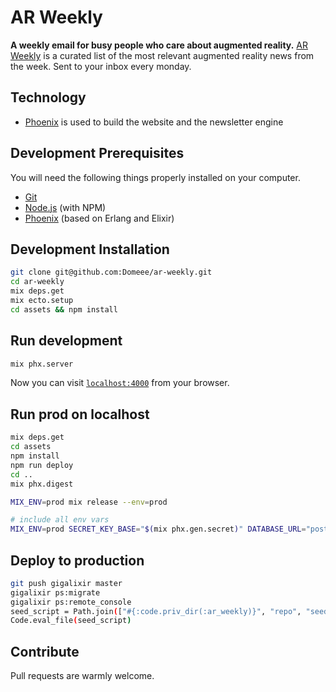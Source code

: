 # AR Weekly

**A weekly email for busy people who care about augmented reality.** [AR Weekly](https://ar-weekly.blog) is a curated list of the most relevant augmented reality news from the week. Sent to your inbox every monday.

## Technology

- [Phoenix](https://phoenixframework.org) is used to build the website and the newsletter engine

## Development Prerequisites

You will need the following things properly installed on your computer.

- [Git](https://git-scm.com)
- [Node.js](https://nodejs.org) (with NPM)
- [Phoenix](https://hexdocs.pm/phoenix/installation.html) (based on Erlang and Elixir)

## Development Installation

```sh
git clone git@github.com:Domeee/ar-weekly.git
cd ar-weekly
mix deps.get
mix ecto.setup
cd assets && npm install
```

## Run development

```sh
mix phx.server
```

Now you can visit [`localhost:4000`](http://localhost:4000) from your browser.

## Run prod on localhost

```sh
mix deps.get
cd assets
npm install
npm run deploy
cd ..
mix phx.digest

MIX_ENV=prod mix release --env=prod

# include all env vars
MIX_ENV=prod SECRET_KEY_BASE="$(mix phx.gen.secret)" DATABASE_URL="postgresql://postgres:postgres@localhost:5432/ar_weekly_dev" MY_HOSTNAME=ar-weekly.blog MY_COOKIE=secret REPLACE_OS_VARS=true CIPHER_KEYPHRASE=keyphrase CIPHER_IVPHRASE=ivphrase MAILGUN_API_KEY=api_key MY_NODE_NAME=ar_weekly@127.0.0.1 PORT=4000 \_build/prod/rel/ar_weekly/bin/ar_weekly foreground
```

## Deploy to production

```sh
git push gigalixir master
gigalixir ps:migrate
gigalixir ps:remote_console
seed_script = Path.join(["#{:code.priv_dir(:ar_weekly)}", "repo", "seeds.exs"])
Code.eval_file(seed_script)
```

## Contribute

Pull requests are warmly welcome.
